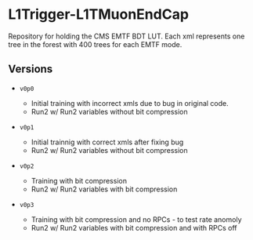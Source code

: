 
L1Trigger-L1TMuonEndCap
=======

Repository for holding the CMS EMTF BDT LUT. Each xml represents one tree in the forest with 400 trees for each EMTF mode. 

Versions
--------

* `v0p0`
    * Initial training with incorrect xmls due to bug in original code. 
    * Run2 w/ Run2 variables without bit compression

* `v0p1`      
    * Initial trainnig with correct xmls after fixing bug
    * Run2 w/ Run2 variables without bit compression 

* `v0p2`
    * Training with bit compression 
    * Run2 w/ Run2 variables with bit compression 

* `v0p3`
    * Training with bit compression and no RPCs -  to test rate anomoly 
    * Run2 w/ Run2 variables with bit compression and with RPCs off 


